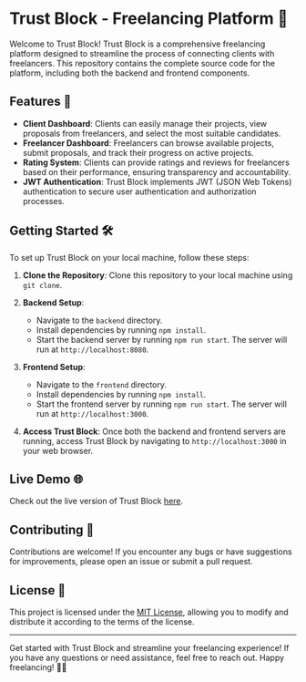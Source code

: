 # Trust Block - Freelancing Platform 💼

Welcome to Trust Block! Trust Block is a comprehensive freelancing platform designed to streamline the process of connecting clients with freelancers. This repository contains the complete source code for the platform, including both the backend and frontend components.

## Features 🌟

- **Client Dashboard**: Clients can easily manage their projects, view proposals from freelancers, and select the most suitable candidates.
- **Freelancer Dashboard**: Freelancers can browse available projects, submit proposals, and track their progress on active projects.
- **Rating System**: Clients can provide ratings and reviews for freelancers based on their performance, ensuring transparency and accountability.
- **JWT Authentication**: Trust Block implements JWT (JSON Web Tokens) authentication to secure user authentication and authorization processes.

## Getting Started 🛠️

To set up Trust Block on your local machine, follow these steps:

1. **Clone the Repository**: Clone this repository to your local machine using `git clone`.

2. **Backend Setup**:
   - Navigate to the `backend` directory.
   - Install dependencies by running `npm install`.
   - Start the backend server by running `npm run start`. The server will run at `http://localhost:8080`.

3. **Frontend Setup**:
   - Navigate to the `frontend` directory.
   - Install dependencies by running `npm install`.
   - Start the frontend server by running `npm run start`. The server will run at `http://localhost:3000`.

4. **Access Trust Block**: Once both the backend and frontend servers are running, access Trust Block by navigating to `http://localhost:3000` in your web browser.

## Live Demo 🌐

Check out the live version of Trust Block [here](https://freelance-platform-to6j.vercel.app/).

## Contributing 🤝

Contributions are welcome! If you encounter any bugs or have suggestions for improvements, please open an issue or submit a pull request.

## License 📝

This project is licensed under the [MIT License](LICENSE), allowing you to modify and distribute it according to the terms of the license.

---

Get started with Trust Block and streamline your freelancing experience! If you have any questions or need assistance, feel free to reach out. Happy freelancing! 🎉😊

